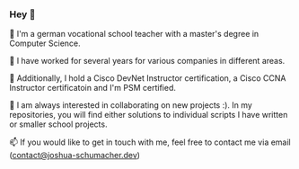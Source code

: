 ### Hey 👋

💬 I'm a german vocational school teacher with a master's degree in Computer Science.

💬 I have worked for several years for various companies in different areas.

💬 Additionally, I hold a Cisco DevNet Instructor certification, a Cisco CCNA Instructor certificatoin and I'm PSM certified.

💬  I am always interested in collaborating on new projects :).
    In my repositories, you will find either solutions to individual scripts I have written or smaller school projects. 

📫 If you would like to get in touch with me, feel free to contact me via email (contact@joshua-schumacher.dev)

